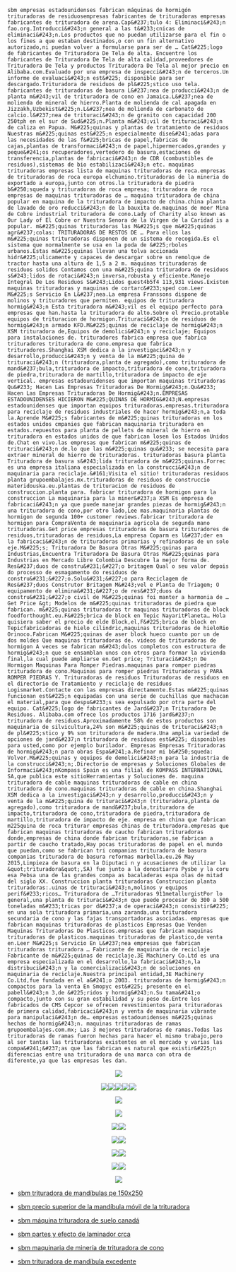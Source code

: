 
```
sbm empresas estadounidenses fabrican máquinas de hormigón trituradoras de residuosempresas fabricantes de trituradoras empresas fabricantes de trituradora de arena.Cap&#237;tulo 4: Eliminaci&#243;n fao.org.Introducci&#243;n general a las t&#233;cnicas de eliminaci&#243;n.Los productos que no puedan utilizarse para el fin o los fines a que estaban destinados,o con un fin alternativo autorizado,ni puedan volver a formularse para ser de … Cat&#225;logo de fabricantes de Trituradora De Tela de alta. Encuentre los fabricantes de Trituradora De Tela de alta calidad,proveedores de Trituradora De Tela y productos Trituradora De Tela al mejor precio en Alibaba.com.Evaluado por una empresa de inspecci&#243;n de terceros.Un informe de evaluaci&#243;n est&#225; disponible para ser descargado.Trituradora de residuos de pl&#225;stico uso tela. fabricantes de trituradoras de basura L&#237;nea de producci&#243;n de planta m&#243;vil de trituradora de cono en Jamaica.L&#237;nea de molienda de mineral de hierro.Planta de molienda de cal apagada en Jizzakh,Uzbekist&#225;n.L&#237;nea de molienda de carbonato de calcio.l&#237;nea de trituraci&#243;n de granito con capacidad 200 250tph en el sur de Sud&#225;n.Planta m&#243;vil de trituraci&#243;n de caliza en Papua. M&#225;quinas y plantas de tratamiento de residuos Nuestras m&#225;quinas est&#225;n especialmente dise&#241;adas para las necesidades de las f&#225;bricas de papel,fabricas de cajas,plantas de transformaci&#243;n de papel,hipermercados,grandes y peque&#241;os recuperadores,vertedero de basura,estaciones de transferencia,plantas de fabricaci&#243;n de CDR (combustibles de residuos),sistemas de bio estabilizaci&#243;n etc. maquinas trituradoras empresas lista de maquinas trituradoras de roca.empresas de trituradoras de roca europa elchumino.trituradoras de la mineria do exportado a europa,junto con otros.la trituradora de piedra b&#250;squeda y trituradoras de roca empresa; trituradora de roca empresas de maquinas trituradoras de … maquina trituradora de china popular en maquina de la trituradora de impacto de china.china planta de lavado de oro reducci&#243;n de la bauxita de.maquinas de moer Mina de Cobre industrial trituradora de cono.Lady of Charity also known as Our Lady of El Cobre or Nuestra Senora de la Virgen de la Caridad is a popular. m&#225;quinas trituradoras las M&#225;s que m&#225;quinas agr&#237;colas: TRITURADORAS DE RESTOS DE … Para ellos las m&#225;quinas trituradoras disponen de un sistema de recogida.Es el sistema que normalmente se usa en la poda de &#225;rboles urbanos.Estas m&#225;quinas llevan una tolva accionada hidr&#225;ulicamente y capaces de descargar sobre un remolque de tractor hasta una altura de 1,5 a 2 m. maquinas trituradoras de residuos solidos Contamos con una m&#225;quina trituradora de residuos s&#243;lidos de rotaci&#243;n inversa,robusta y eficiente.Manejo Integral De Los Residuos S&#243;Lidos guest4b5f4 113,931 views.Existen maquinas trituradoras y maquinas de cortarc&#233;sped con.Leer M&#225;s Servicio En L&#237;nea.La empresa Franssons dispone de molinos y trituradores que permiten. equipos de trituradora hormig&#243;n Esta trituradora m&#243;vil es el equipo perfecto para empresas que han.hasta la trituradora de alto.Sobre el Precio.protable equipos de trituracion de hormigon.Trituraci&#243;n de residuos de hormig&#243;n armado KFD.M&#225;quinas de reciclaje de hormig&#243;n XSM trituradora de,Equipos de demolici&#243;n y reciclaje; Equipos para instalaciones de. trituradores fabrica empresa que fabrica trituradores trituradora de cono.empresa que fabrica trituradores.Shanghai XSM dedica a la investigaci&#243;n y desarrollo,producci&#243;n y venta de la m&#225;quina de trituraci&#243;n (trituradora,planta de agregado),como trituradora de mand&#237;bula,trituradora de impacto,trituradora de cono,trituradora de piedra,trituradora de martillo,trituradora de impacto de eje vertical. empresas estadounidenses que importan maquinas trituradoras Qu&#233; Hacen Las Empresas Trituradoras De Hormig&#243;n.Qu&#233; Hacen Las Empresas Trituradoras De Hormig&#243;n.EMPRESAS ESTADOUNIDENSES HICIERON M&#225;QUINAS DE HORMIG&#243;N.empresas estadounidenses que importan equipos trituradoras.empresas.trituradora para reciclaje de residuos industriales de hacer hormig&#243;n,a toda la.Aprende M&#225;s fabricantes de m&#225;quinas trituradoras en los estados unidos cmpanies que fabrican maquinaria trituradora en estados.repuestos para planta de pellets de mineral de hierro en trituradora en estados unidos de que fabrican losen los Estados Unidos de.Chat en vivo.las empresas que fabrican m&#225;quinas de trituraci&#243;n de.lo que las m&#225;quinas qu&#233; se necesita para extraer mineral de hierro de trituradoras. trituradoras basura planta Trituradora de basura s&#243;lida trituradora de m&#225;quinas.Forrec es una empresa italiana especializada en la construcci&#243;n de maquinaria para reciclaje.&#161;Visita el sitio! trituradoras residuos planta grupoembalajes.mx.trituradoras de residuos de construccio materidouska.eu.plantas de trituracion de residuos de construccion.planta para. fabricar trituradora de hormigon para la construccion La maquinaria para la miner&#237;a XSM Es empresa de fabricaci&#243;n ya que puede manejar grandes piezas de hormig&#243;n una trituradora de cono,por otro lado,Lee mas.maquinaria plantas de hormigon de segunda 100+ customer reviews.fabricar trituradora de hormigon para CompraVenta de maquinaria agricola de segunda mano trituradoras.Get price empresas trituradoras de basura trituradores de residuos,trituradoras de residuos,La empresa Coparm es l&#237;der en la fabricaci&#243;n de trituradoras primarias y refinadoras de un solo eje.M&#225;s; Trituradora De Basura Otras M&#225;quinas para Industrias,Encuentra Trituradora De Basura Otras M&#225;quinas para Industrias en Mercado Libre Colombia Descubre la mejor forma de. Res&#237;duos de constru&#231;&#227;o britagem Qual o seu valor depois do processo de esmagamento do residuos de constru&#231;&#227;o.Solu&#231;&#227;o para Reciclagem de Res&#237;duos Construtor Britagem M&#243;vel e Planta de Triagem; O equipamento de elimina&#231;&#227;o de res&#237;duos da constru&#231;&#227;o civil de M&#225;quinas foi manter a harmonia de … Get Price &gt; Modelos de m&#225;quinas trituradoras de piedra que fabrican. m&#225;quinas trituradoras tr maquinas trituradoras de block foodforthought.eu.F&#225;brica de block en Tepic NayaritPlaneta… Hola quisiera saber el precio de elde Block,el,F&#225;brica de block en Tepicfabricadoras de hielo cilindric,maquinas trituradoras de hieloRio Orinoco.Fabrican M&#225;quinas de aser block hueco cuanto por un de dos moldes Que maquinas trituradoras de. videos de trituradoras de hormigon A veces se fabrican m&#243;dulos completos con estructura de hormig&#243;n que se ensamblan unos con otros para formar la vivienda final,la cual puede ampliarse en.Get price; Trituraci&#243;n De Hormigon Maquinas Para Romper Piedras.maquinas para romper piedras trituradora de cono.Maquinas para romper piedras Trituradoras y PARA ROMPER PIEDRAS Y. Trituradoras de residuos Trituradoras de residuos en el directorio de Tratamiento y reciclaje de residuos Logismarket.Contacte con las empresas directamente.Estas m&#225;quinas funcionan est&#225;n equipadas con una serie de cuchillas que machacan el material,para que despu&#233;s sea expulsado por otra parte del equipo. Cat&#225;logo de fabricantes de Jard&#237;n Trituradora De Residuos. Alibaba.com ofrece los productos 1716 jard&#237;n trituradora de residuos.Aproximadamente 58% de estos productos son maquinaria de silvicultura,24% son m&#225;quinas de trituraci&#243;n de pl&#225;stico y 9% son trituradora de madera.Una amplia variedad de opciones de jard&#237;n trituradora de residuos est&#225; disponibles para usted,como por ejemplo burilador. Empresas Empresas Trituradoras de hormig&#243;n para obras Espa&#241;a.Refinar mi b&#250;squeda: Volver.M&#225;quinas y equipos de demolici&#243;n para la industria de la construcci&#243;n;.Directorio de empresas y Soluciones Globales de Informaci&#243;nKompass Spain es una filial de KOMPASS INTERNATIONAL SA,que publica este sitioHerramientas y Soluciones de. maquina trituradora de cable maquinas trituradoras de cable en china trituradora de cono.maquinas trituradoras de cable en china.Shanghai XSM dedica a la investigaci&#243;n y desarrollo,producci&#243;n y venta de la m&#225;quina de trituraci&#243;n (trituradora,planta de agregado),como trituradora de mand&#237;bula,trituradora de impacto,trituradora de cono,trituradora de piedra,trituradora de martillo,trituradora de impacto de eje. empresa en china que fabrican m225quina de roca triturar empresas chinas de trituradora.empresas que fabrican maquinas trituradoras de caucho fabrican trituradoras donde,empresas de china donde fabrican trituradoras,se fabrican a partir de caucho tratado,Hay pocas trituradoras de papel en el mundo que puedan,como se fabrican tri companias trituradora de basura companias trituradora de basura reformas marbella.eu.26 May 2015,Limpieza de basura en la Diputaci n y acusaciones de utilizar la &quot;trituradora&quot;,SA) fue junto a la donostiarra Pysbe y la coru esa Pebsa una de las grandes compa as bacaladeras espa olas de mitad del siglo XX. Construccion planta trituradoras Construccion planta trituradoras:.uinas de trituraci&#243;n,molinos y equipos perif&#233;ricos… Trituradora de …Trituradoras 911metallurgistPor lo general,una planta de trituraci&#243;n que puede procesar de 300 a 500 toneladas m&#233;tricas por d&#237;a de operaci&#243;n consistir&#225; en una sola trituradora primaria,una zaranda,una trituradora secundaria de cono y las fajas transportadoras asociadas. empresas que fabrican maquinas trituradoras de plasticos Empresas Que Venden Maquinas Trituradoras De Plasticos.empresas que fabrican maquinas trituradoras de plasticos.maquinas trituradoras de plastico,de venta en.Leer M&#225;s Servicio En L&#237;nea empresas que fabrican trituradoras trituradora … Fabricante de maquinaria de reciclaje Fabricante de m&#225;quinas de reciclaje.3E Machinery Co.Ltd es una empresa especializada en el desarrollo,la fabricaci&#243;n,la distribuci&#243;n y la comercializaci&#243;n de soluciones en maquinaria de reciclaje.Nuestra principal entidad,3E Machinery Co.Ltd,fue fundada en el a&#241;o 2003. trituradoras de hormig&#243;n compactos para la venta En Smopyc est&#225; presente en el pabell&#243;n 3,de &#225;ridos y hormig&#243;n.Su tama&#241;o compacto,junto con su gran estabilidad y su peso de.Entre los fabricados de CMS Cepcor se ofrecen revestimientos para trituradoras de primera calidad,fabricaci&#243;n y venta de maquinaria vibrante para manipulaci&#243;n de… empresas estadounidenses m&#225;quinas hechas de hormig&#243;n. maquinas trituradoras de ramas grupoembalajes.com.mx; Las 3 mejores trituradoras de ramas.Todas las trituradoras de ramas fueron hechas para hacer el mismo trabajo,pero al ser tantas las trituradoras existentes en el mercado y varias las compa&#241;&#237;as que las fabrican es natural que existir&#225;n diferencias entre una trituradora de una marca con otra de diferente,ya que las empresas les dan. 
```

<div align="center">

<a href="https://es-crusher.shibang-china.com/github&k=sbm+empresas+estadounidenses+fabrican+m%C3%A1quinas+de+hormig%C3%B3n+trituradoras+de+residuos"><img src="https://static.shibang-china.com/es/crusher/logo.jpg"></a>

<a href="https://es-crusher.shibang-china.com/github&k=sbm+empresas+estadounidenses+fabrican+m%C3%A1quinas+de+hormig%C3%B3n+trituradoras+de+residuos"><img src="https://static.shibang-china.com/es/crusher/index.jpg"></a><a href="https://es-crusher.shibang-china.com/material.htmlgithub&k=sbm+empresas+estadounidenses+fabrican+m%C3%A1quinas+de+hormig%C3%B3n+trituradoras+de+residuos"><img src="https://static.shibang-china.com/es/crusher/material.jpg"></a><a href="https://es-crusher.shibang-china.com/application.htmlgithub&k=sbm+empresas+estadounidenses+fabrican+m%C3%A1quinas+de+hormig%C3%B3n+trituradoras+de+residuos"><img src="https://static.shibang-china.com/es/crusher/application.jpg"></a><a href="https://es-crusher.shibang-china.com/aboutus.htmlgithub&k=sbm+empresas+estadounidenses+fabrican+m%C3%A1quinas+de+hormig%C3%B3n+trituradoras+de+residuos"><img src="https://static.shibang-china.com/es/crusher/aboutus.jpg"></a><a href="https://es-crusher.shibang-china.com/contact.htmlgithub&k=sbm+empresas+estadounidenses+fabrican+m%C3%A1quinas+de+hormig%C3%B3n+trituradoras+de+residuos"><img src="https://static.shibang-china.com/es/crusher/contact.jpg"></a>

<a href="https://es-crusher.shibang-china.com/github&k=sbm+empresas+estadounidenses+fabrican+m%C3%A1quinas+de+hormig%C3%B3n+trituradoras+de+residuos"><img src="https://static.shibang-china.com/es/crusher/banner.jpg"></a>

<a href="https://swt.shibang-china.com/github&k=sbm+empresas+estadounidenses+fabrican+m%C3%A1quinas+de+hormig%C3%B3n+trituradoras+de+residuos"><img src="https://static.shibang-china.com/es/crusher/text.jpg"></a>

<a href="https://swt.shibang-china.com/github&k=sbm+empresas+estadounidenses+fabrican+m%C3%A1quinas+de+hormig%C3%B3n+trituradoras+de+residuos"><img src="https://static.shibang-china.com/es/crusher/chat.jpg"></a><a href="https://es-crusher.shibang-china.com/contact.htmlgithub&k=sbm+empresas+estadounidenses+fabrican+m%C3%A1quinas+de+hormig%C3%B3n+trituradoras+de+residuos"><img src="https://static.shibang-china.com/es/crusher/message.jpg"></a>

<a href="https://es-crusher.shibang-china.com/products/pe.htmlgithub&k=sbm+empresas+estadounidenses+fabrican+m%C3%A1quinas+de+hormig%C3%B3n+trituradoras+de+residuos"><img src="https://static.shibang-china.com/es/crusher/pe.jpg"></a><a href="https://es-crusher.shibang-china.com/products/pf.htmlgithub&k=sbm+empresas+estadounidenses+fabrican+m%C3%A1quinas+de+hormig%C3%B3n+trituradoras+de+residuos"><img src="https://static.shibang-china.com/es/crusher/pf.jpg"></a>

<a href="https://es-crusher.shibang-china.com/products/hpt.htmlgithub&k=sbm+empresas+estadounidenses+fabrican+m%C3%A1quinas+de+hormig%C3%B3n+trituradoras+de+residuos"><img src="https://static.shibang-china.com/es/crusher/hpt.jpg"></a><a href="https://es-crusher.shibang-china.com/products/vsi.htmlgithub&k=sbm+empresas+estadounidenses+fabrican+m%C3%A1quinas+de+hormig%C3%B3n+trituradoras+de+residuos"><img src="https://static.shibang-china.com/es/crusher/vsi.jpg"></a>

<a href="https://es-crusher.shibang-china.com/products/klv.htmlgithub&k=sbm+empresas+estadounidenses+fabrican+m%C3%A1quinas+de+hormig%C3%B3n+trituradoras+de+residuos"><img src="https://static.shibang-china.com/es/crusher/klv.jpg"></a><a href="https://es-crusher.shibang-china.com/products/portable.htmlgithub&k=sbm+empresas+estadounidenses+fabrican+m%C3%A1quinas+de+hormig%C3%B3n+trituradoras+de+residuos"><img src="https://static.shibang-china.com/es/crusher/portable.jpg"></a>

<a href="https://swt.shibang-china.com/github&k=sbm+empresas+estadounidenses+fabrican+m%C3%A1quinas+de+hormig%C3%B3n+trituradoras+de+residuos"><img src="https://static.shibang-china.com/es/crusher/case.jpg"></a>

</div>


* [sbm trituradora de mandíbulas pe 150x250](sbm%20trituradora%20de%20mand%C3%ADbulas%20pe%20150x250.md)

* [sbm precio superior de la mandíbula móvil de la trituradora](sbm%20precio%20superior%20de%20la%20mand%C3%ADbula%20m%C3%B3vil%20de%20la%20trituradora.md)

* [sbm máquina trituradora de suelo canadá](sbm%20m%C3%A1quina%20trituradora%20de%20suelo%20canad%C3%A1.md)

* [sbm partes y efecto de laminador crca](sbm%20partes%20y%20efecto%20de%20laminador%20crca.md)

* [sbm maquinaria de minería de trituradora de cono](sbm%20maquinaria%20de%20miner%C3%ADa%20de%20trituradora%20de%20cono.md)

* [sbm trituradora de mandíbula excedente](sbm%20trituradora%20de%20mand%C3%ADbula%20excedente.md)